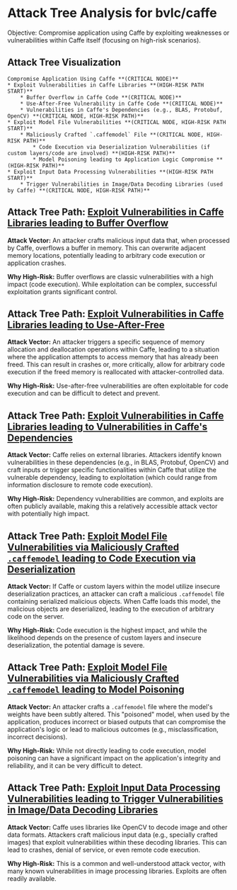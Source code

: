 # Attack Tree Analysis for bvlc/caffe

Objective: Compromise application using Caffe by exploiting weaknesses or vulnerabilities within Caffe itself (focusing on high-risk scenarios).

## Attack Tree Visualization

```
Compromise Application Using Caffe **(CRITICAL NODE)**
* Exploit Vulnerabilities in Caffe Libraries **(HIGH-RISK PATH START)**
    * Buffer Overflow in Caffe Code **(CRITICAL NODE)**
    * Use-After-Free Vulnerability in Caffe Code **(CRITICAL NODE)**
    * Vulnerabilities in Caffe's Dependencies (e.g., BLAS, Protobuf, OpenCV) **(CRITICAL NODE, HIGH-RISK PATH)**
* Exploit Model File Vulnerabilities **(CRITICAL NODE, HIGH-RISK PATH START)**
    * Maliciously Crafted `.caffemodel` File **(CRITICAL NODE, HIGH-RISK PATH)**
        * Code Execution via Deserialization Vulnerabilities (if custom layers/code are involved) **(HIGH-RISK PATH)**
        * Model Poisoning leading to Application Logic Compromise **(HIGH-RISK PATH)**
* Exploit Input Data Processing Vulnerabilities **(HIGH-RISK PATH START)**
    * Trigger Vulnerabilities in Image/Data Decoding Libraries (used by Caffe) **(CRITICAL NODE, HIGH-RISK PATH)**
```


## Attack Tree Path: [Exploit Vulnerabilities in Caffe Libraries leading to Buffer Overflow](./attack_tree_paths/exploit_vulnerabilities_in_caffe_libraries_leading_to_buffer_overflow.md)

**Attack Vector:** An attacker crafts malicious input data that, when processed by Caffe, overflows a buffer in memory. This can overwrite adjacent memory locations, potentially leading to arbitrary code execution or application crashes.

**Why High-Risk:** Buffer overflows are classic vulnerabilities with a high impact (code execution). While exploitation can be complex, successful exploitation grants significant control.

## Attack Tree Path: [Exploit Vulnerabilities in Caffe Libraries leading to Use-After-Free](./attack_tree_paths/exploit_vulnerabilities_in_caffe_libraries_leading_to_use-after-free.md)

**Attack Vector:** An attacker triggers a specific sequence of memory allocation and deallocation operations within Caffe, leading to a situation where the application attempts to access memory that has already been freed. This can result in crashes or, more critically, allow for arbitrary code execution if the freed memory is reallocated with attacker-controlled data.

**Why High-Risk:** Use-after-free vulnerabilities are often exploitable for code execution and can be difficult to detect and prevent.

## Attack Tree Path: [Exploit Vulnerabilities in Caffe Libraries leading to Vulnerabilities in Caffe's Dependencies](./attack_tree_paths/exploit_vulnerabilities_in_caffe_libraries_leading_to_vulnerabilities_in_caffe's_dependencies.md)

**Attack Vector:** Caffe relies on external libraries. Attackers identify known vulnerabilities in these dependencies (e.g., in BLAS, Protobuf, OpenCV) and craft inputs or trigger specific functionalities within Caffe that utilize the vulnerable dependency, leading to exploitation (which could range from information disclosure to remote code execution).

**Why High-Risk:** Dependency vulnerabilities are common, and exploits are often publicly available, making this a relatively accessible attack vector with potentially high impact.

## Attack Tree Path: [Exploit Model File Vulnerabilities via Maliciously Crafted `.caffemodel` leading to Code Execution via Deserialization](./attack_tree_paths/exploit_model_file_vulnerabilities_via_maliciously_crafted___caffemodel__leading_to_code_execution_v_2bf59955.md)

**Attack Vector:** If Caffe or custom layers within the model utilize insecure deserialization practices, an attacker can craft a malicious `.caffemodel` file containing serialized malicious objects. When Caffe loads this model, the malicious objects are deserialized, leading to the execution of arbitrary code on the server.

**Why High-Risk:** Code execution is the highest impact, and while the likelihood depends on the presence of custom layers and insecure deserialization, the potential damage is severe.

## Attack Tree Path: [Exploit Model File Vulnerabilities via Maliciously Crafted `.caffemodel` leading to Model Poisoning](./attack_tree_paths/exploit_model_file_vulnerabilities_via_maliciously_crafted___caffemodel__leading_to_model_poisoning.md)

**Attack Vector:** An attacker crafts a `.caffemodel` file where the model's weights have been subtly altered. This "poisoned" model, when used by the application, produces incorrect or biased outputs that can compromise the application's logic or lead to malicious outcomes (e.g., misclassification, incorrect decisions).

**Why High-Risk:** While not directly leading to code execution, model poisoning can have a significant impact on the application's integrity and reliability, and it can be very difficult to detect.

## Attack Tree Path: [Exploit Input Data Processing Vulnerabilities leading to Trigger Vulnerabilities in Image/Data Decoding Libraries](./attack_tree_paths/exploit_input_data_processing_vulnerabilities_leading_to_trigger_vulnerabilities_in_imagedata_decodi_3828ab0f.md)

**Attack Vector:** Caffe uses libraries like OpenCV to decode image and other data formats. Attackers craft malicious input data (e.g., specially crafted images) that exploit vulnerabilities within these decoding libraries. This can lead to crashes, denial of service, or even remote code execution.

**Why High-Risk:** This is a common and well-understood attack vector, with many known vulnerabilities in image processing libraries. Exploits are often readily available.

